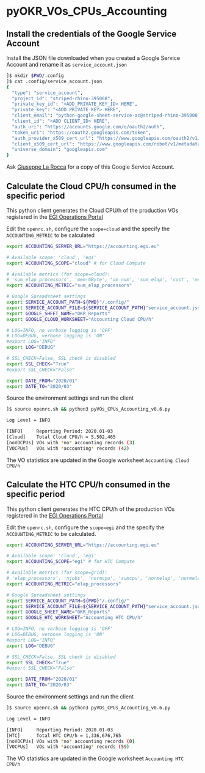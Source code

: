 # pyOKR_VOs_CPUs_Accounting

## Install the credentials of the Google Service Account

Install the JSON file downloaded when you created a Google Service Account and rename it as `service_account.json`

```bash
]$ mkdir $PWD/.config
]$ cat .config/service_account.json
{
  "type": "service_account",
  "project_id": "striped-rhino-395008",
  "private_key_id": "<ADD_PRIVATE_KEY_ID> HERE",
  "private_key": "<ADD PRIVATE_KEY> HERE",
  "client_email": "python-google-sheet-service-ac@striped-rhino-395008.iam.gserviceaccount.com",
  "client_id": "<ADD CLIENT_ID> HERE",
  "auth_uri": "https://accounts.google.com/o/oauth2/auth",
  "token_uri": "https://oauth2.googleapis.com/token",
  "auth_provider_x509_cert_url": "https://www.googleapis.com/oauth2/v1/certs",
  "client_x509_cert_url": "https://www.googleapis.com/robot/v1/metadata/x509/python-google-sheet-service-ac%40striped-rhino-395008.iam.gserviceaccount.com",
  "universe_domain": "googleapis.com"
}
```
Ask [Giuseppe La Rocca](mailto:giuseppe.larocca@egi.eu) for a copy of this Google Service Account.


## Calculate the Cloud CPU/h consumed in the specific period

This python client generates the Cloud CPU/h of the production VOs registered in the [EGI Operations Portal](https://operations-portal.egi.eu/)

Edit the `openrc.sh`, configure the `scope=cloud` and the specify the `ACCOUNTING_METRIC` to be calculated

```bash
export ACCOUNTING_SERVER_URL="https://accounting.egi.eu"

# Available scope: 'cloud', 'egi'
export ACCOUNTING_SCOPE="cloud" # for Cloud Compute

# Available metrics (for scope=cloud):
# 'sum_elap_processors', 'mem-GByte', 'vm_num', 'sum_elap', 'cost', 'net_in', 'net_out', 'disk', 'processors'
export ACCOUNTING_METRIC="sum_elap_processors"

# Google Spreadsheet settings
export SERVICE_ACCOUNT_PATH=${PWD}"/.config/"
export SERVICE_ACCOUNT_FILE=${SERVICE_ACCOUNT_PATH}"service_account.json"
export GOOGLE_SHEET_NAME="OKR_Reports"
export GOOGLE_CLOUD_WORKSHEET="Accounting Cloud CPU/h"

# LOG=INFO, no verbose logging is 'OFF'
# LOG=DEBUG, verbose logging is 'ON'
#export LOG="INFO"
export LOG="DEBUG"

# SSL_CHECK=False, SSL check is disabled
export SSL_CHECK="True"
#export SSL_CHECK="False"

export DATE_FROM="2020/01"
export DATE_TO="2020/03"
```

Source the environment settings and run the client

```bash
]$ source openrc.sh && python3 pyVOs_CPUs_Accounting_v0.6.py

Log Level = INFO

[INFO]     Reporting Period: 2020.01-03
[Cloud]    Total Cloud CPU/h = 5,502,465
[noVOCPUs] VOs with *no* accounting records (3)
[VOCPUs]   VOs with *accounting* records (42)
```

The VO statistics are updated in the Google worksheet `Accounting Cloud CPU/h`

## Calculate the HTC CPU/h consumed in the specific period

This python client generates the HTC CPU/h of the production VOs registered in the [EGI Operations Portal](https://operations-portal.egi.eu/)

Edit the `openrc.sh`, configure the `scope=egi` and the specify the `ACCOUNTING_METRIC` to be calculated.

```bash
export ACCOUNTING_SERVER_URL="https://accounting.egi.eu"

# Available scope: 'cloud', 'egi'
export ACCOUNTING_SCOPE="egi" # for HTC Compute

# Available metrics (for scope=grid):
# 'elap_processors', 'njobs', 'normcpu', 'sumcpu', 'normelap', 'normelap_processors', 'sumelap', 'cpueff'
export ACCOUNTING_METRIC="elap_processors"

# Google Spreadsheet settings
export SERVICE_ACCOUNT_PATH=${PWD}"/.config/"
export SERVICE_ACCOUNT_FILE=${SERVICE_ACCOUNT_PATH}"service_account.json"
export GOOGLE_SHEET_NAME="OKR_Reports"
export GOOGLE_HTC_WORKSHEET="Accounting HTC CPU/h"

# LOG=INFO, no verbose logging is 'OFF'
# LOG=DEBUG, verbose logging is 'ON'
#export LOG="INFO"
export LOG="DEBUG"

# SSL_CHECK=False, SSL check is disabled
export SSL_CHECK="True"
#export SSL_CHECK="False"

export DATE_FROM="2020/01"
export DATE_TO="2020/03"
```

Source the environment settings and run the client

```bash
]$ source openrc.sh && python3 pyVOs_CPUs_Accounting_v0.6.py

Log Level = INFO

[INFO]     Reporting Period: 2020.01-03
[HTC]      Total HTC CPU/h = 1,336,676,765
[noVOCPUs] VOs with *no* accounting records (0)
[VOCPUs]   VOs with *accounting* records (59)
```

The VO statistics are updated in the Google worksheet `Accounting HTC CPU/h`
